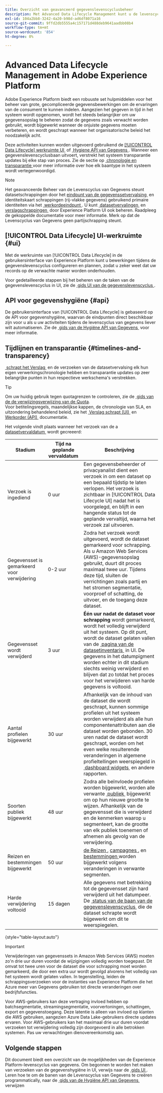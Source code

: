 ```yaml
---
title: Overzicht van geavanceerd gegevenslevenscyclusbeheer
description: Met Advanced Data Lifecycle Management kunt u de levenscyclus van uw gegevens beheren door verouderde of onjuiste gegevens bij te werken of te wissen.
exl-id: 104a2bb8-3242-4a20-b98d-ad6df8071a16
source-git-commit: 9ffd2db5555a4c157171d488deb9641aadbb08b4
workflow-type: tm+mt
source-wordcount: '854'
ht-degree: 0%

---
```


# Advanced Data Lifecycle Management in Adobe Experience Platform

Adobe Experience Platform biedt een robuuste set hulpmiddelen voor het beheer van grote, gecompliceerde gegevensbewerkingen om de ervaringen van de consument te kunnen indelen. Aangezien het gegeven in tijd in het systeem wordt opgenomen, wordt het steeds belangrijker om uw gegevensopslag te beheren zodat de gegevens zoals verwacht worden gebruikt, wordt bijgewerkt wanneer de onjuiste gegevens moeten verbeteren, en wordt geschrapt wanneer het organisatorische beleid het noodzakelijk acht.

<!-- Experience Platform's data lifecycle capabilities allow you to manage your stored data through the following:

* Scheduling automated dataset expirations
* Deleting individual records from one or all datasets

>[!IMPORTANT]
>
>Record deletes are meant to be used for data cleansing, removing anonymous data, or data minimization. They are **not** to be used for data subject rights requests (compliance) as pertaining to privacy regulations like the General Data Protection Regulation (GDPR). For all compliance use cases, use [Adobe Experience Platform Privacy Service](../privacy-service/home.md) instead. -->

Deze activiteiten kunnen worden uitgevoerd gebruikend de [[!UICONTROL Data Lifecycle] werkruimte UI &#x200B;](#ui) of [&#x200B; Hygiene API van Gegevens &#x200B;](#api). Wanneer een gegevenslevenscyclusbaan uitvoert, verstrekt het systeem transparantie updates bij elke stap van proces. Zie de sectie op [&#x200B; chronologie en transparantie &#x200B;](#timelines-and-transparency) voor meer informatie over hoe elk baantype in het systeem wordt vertegenwoordigd.

>[!NOTE]
>
>Het geavanceerde Beheer van de Levenscyclus van Gegevens steunt datasetschrappingen door het [&#x200B; eindpunt van de gegevenssetvervalsing &#x200B;](./api/dataset-expiration.md) en identiteitskaart schrappingen (rij-vlakke gegevens) gebruikend primaire identiteiten via het [&#x200B; werkordeeindpunt &#x200B;](./api/workorder.md). U kunt [&#x200B; datasetvervalingen &#x200B;](./ui/dataset-expiration.md) en [&#x200B; verslagschrappingen &#x200B;](./ui/record-delete.md) door Experience Platform UI ook beheren. Raadpleeg de gekoppelde documentatie voor meer informatie. Merk op dat de Levenscyclus van Gegevens geen partijschrapping steunt.

## [!UICONTROL Data Lifecycle] UI-werkruimte {#ui}

Met de werkruimte van [!UICONTROL Data Lifecycle] in de gebruikersinterface van Experience Platform kunt u bewerkingen tijdens de gegevenslevenscyclus configureren en plannen, zodat u zeker weet dat uw records op de verwachte manier worden onderhouden.

Voor gedetailleerde stappen bij het beheren van de taken van de gegevenslevenscyclus in UI, zie de [&#x200B; gids UI van de gegevenslevenscyclus &#x200B;](./ui/overview.md).

## API voor gegevenshygiëne {#api}

De gebruikersinterface van [!UICONTROL Data Lifecycle] is gebaseerd op de API voor gegevenshygiëne, waarvan de eindpunten direct beschikbaar zijn voor u als u uw activiteiten tijdens de levenscyclus van gegevens liever wilt automatiseren. Zie de [&#x200B; gids van de Hygiëne API van Gegevens &#x200B;](./api/overview.md) voor meer informatie.

## Tijdlijnen en transparantie {#timelines-and-transparency}

[&#x200B; schrapt het Verslag &#x200B;](./ui/record-delete.md) en de verzoeken van de datasetvervalsing elk hun eigen verwerkingschronologie hebben en transparantie updates op zeer belangrijke punten in hun respectieve werkschema&#39;s verstrekken.

>[!TIP]
>
>Om uw huidig gebruik tegen quotagrenzen te controleren, zie de [&#x200B; gids van de de verwijzingsverwijzing van de Quota &#x200B;](./api/quota.md).\
>Voor betitelingsregels, maandelijkse kappen, de chronologie van SLA, en uitzondering behandelend beleid, zie het [&#x200B; Verslag schrapt (UI) &#x200B;](./ui/record-delete.md#quotas) en [&#x200B; Werkorder (API) &#x200B;](./api/workorder.md#quotas) documentatie.

Het volgende vindt plaats wanneer het verzoek van de a [&#x200B; datasetvervaldatum &#x200B;](./ui/dataset-expiration.md) wordt gecreeerd:

| Stadium | Tijd na geplande vervaldatum | Beschrijving |
| --- | --- | --- |
| Verzoek is ingediend | 0 uur | Een gegevensbeheerder of privacyanalist dient een verzoek in om een dataset op een bepaald tijdstip te laten verlopen. Het verzoek is zichtbaar in [!UICONTROL Data Lifecycle UI] nadat het is voorgelegd, en blijft in een hangende status tot de geplande vervaltijd, waarna het verzoek zal uitvoeren. |
| Gegevensset is gemarkeerd voor verwijdering | 0-2 uur | Zodra het verzoek wordt uitgevoerd, wordt de dataset gemarkeerd voor schrapping. Als u Amazon Web Services (AWS)-gegevensopslag gebruikt, duurt dit proces maximaal twee uur. Tijdens deze tijd, sluiten de verrichtingen zoals partij en het stromen segmentatie, voorproef of schatting, de uitvoer, en de toegang deze dataset. |
| Gegevensset wordt verwijderd | 3 uur | **Één uur nadat de dataset voor schrapping** wordt gemarkeerd, wordt het volledig verwijderd uit het systeem. Op dit punt, wordt de dataset gelaten vallen van de [&#x200B; pagina van de datasetinventaris &#x200B;](../catalog/datasets/user-guide.md) in UI. De gegevens in het datumpigment worden echter in dit stadium slechts weinig verwijderd en blijven dat zo totdat het proces voor het verwijderen van harde gegevens is voltooid. |
| Aantal profielen bijgewerkt | 30 uur | Afhankelijk van de inhoud van de dataset die wordt geschrapt, kunnen sommige profielen uit het systeem worden verwijderd als alle hun componentenattributen aan die dataset worden gebonden. 30 uren nadat de dataset wordt geschrapt, worden om het even welke resulterende veranderingen in algemene profieltellingen weerspiegeld in [&#x200B; dashboard widgets &#x200B;](../dashboards/guides/profiles.md#profile-count-trend) en andere rapporten. |
| Soorten publiek bijgewerkt | 48 uur | Zodra alle beïnvloede profielen worden bijgewerkt, worden alle verwante [&#x200B; publiek &#x200B;](../segmentation/home.md) bijgewerkt om op hun nieuwe grootte te wijzen. Afhankelijk van de gegevensset die is verwijderd en de kenmerken waarop u segmenteert, kan de grootte van elk publiek toenemen of afnemen als gevolg van de verwijdering. |
| Reizen en bestemmingen bijgewerkt | 50 uur | [&#x200B; de Reizen &#x200B;](https://experienceleague.adobe.com/docs/journey-optimizer/using/orchestrate-journeys/about-journeys/journey.html?lang=nl-NL), [&#x200B; campagnes &#x200B;](https://experienceleague.adobe.com/docs/journey-optimizer/using/campaigns/get-started-with-campaigns.html?lang=nl-NL), en [&#x200B; bestemmingen &#x200B;](../destinations/home.md) worden bijgewerkt volgens veranderingen in verwante segmenten. |
| Harde verwijdering voltooid | 15 dagen | Alle gegevens met betrekking tot de gegevensset zijn hard verwijderd uit het datumpeer. De [&#x200B; status van de baan van de gegevenslevenscyclus &#x200B;](./ui/browse.md#view-details) die de dataset schrapte wordt bijgewerkt om dit te weerspiegelen. |

{style="table-layout:auto"}

>[!IMPORTANT]
>
>Verwijderingen van gegevenssets in Amazon Web Services (AWS) moeten zo&#39;n drie uur duren voordat de wijzigingen volledig worden toegepast. Dit omvat tot twee uren voor de dataset die voor schrapping moet worden gemarkeerd, die door een extra uur wordt gevolgd alvorens het volledig van het systeem wordt gelaten vallen. In tegenstelling, leiden de schrappingsverzoeken voor de instanties van Experience Platform die het Azure meer van Gegevens gebruiken tot directe veranderingen over bedrijfsfuncties.
>
>Voor AWS-gebruikers kan deze vertraging invloed hebben op batchsegmentatie, streamingsegmentatie, voorvertoningen, schattingen, export en gegevenstoegang. Deze latentie is alleen van invloed op klanten die AWS gebruiken, aangezien Azure Data Lake-gebruikers directe updates ervaren. Voor AWS-gebruikers kan het maximaal drie uur duren voordat verzoeken tot verwijdering volledig zijn doorgevoerd in alle betrokken systemen. Pas uw verwachtingen dienovereenkomstig aan.


<!-- ### Record deletes {#record-delete-transparency}

The following takes place when a [record delete request](./ui/record-delete.md) is created:

| Stage | Time after request submission | Description |
| --- | --- | --- |
| Request is submitted | 0 hours | A data steward or privacy analyist submits a record delete request. The request is visible in the [!UICONTROL Data Lifecycle UI] after it has been submitted. |
| Profile lookups updated | 3 hours | The change in profile counts caused by the deleted identity are reflected in [dashboard widgets](../dashboards/guides/profiles.md#profile-count-trend) and other reports. |
| Segments updated | 24 hours | Once profiles are removed, all related [segments](../segmentation/home.md) are updated to reflect their new size. |
| Journeys and destinations updated | 26 hours | [Journeys](https://experienceleague.adobe.com/docs/journey-optimizer/using/orchestrate-journeys/about-journeys/journey.html?lang=nl-NL), [campaigns](https://experienceleague.adobe.com/docs/journey-optimizer/using/campaigns/get-started-with-campaigns.html?lang=nl-NL), and [destinations](../destinations/home.md) are updated according to changes in related segments. |
| Records soft deleted in data lake | 7 days | The data is soft deleted from the data lake. |
| Data vacuuming completed | 14 days | The [status of the lifecycle job](./ui/browse.md#view-details) updates to indicate that the job has completed, meaning that data vacuuming has been completed on the data lake and the relevant records have been hard deleted. |

{style="table-layout:auto"} -->

## Volgende stappen

Dit document biedt een overzicht van de mogelijkheden van de Experience Platform-levenscyclus van gegevens. Om begonnen te worden het maken van verzoeken van de gegevenshygiëne in UI, verwijs naar de [&#x200B; gids UI &#x200B;](./ui/overview.md). Leren hoe te om de banen van de Levenscyclus van Gegevens te creëren programmatically, naar de [&#x200B; gids van de Hygiëne API van Gegevens &#x200B;](./api/overview.md) verwijzen

